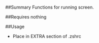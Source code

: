 ##Summary
Functions for running screen.

##Requires
nothing

##Usage
* Place in EXTRA section of .zshrc
